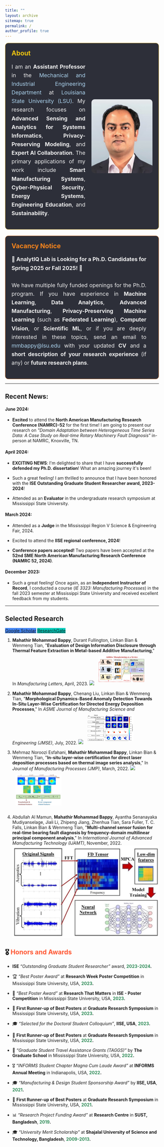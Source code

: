 ```yaml
---
title: ""
layout: archive
sitemap: true
permalink: /
author_profile: true
---
```


<!-- About Section -->
<div style="display: flex; align-items: center; justify-content: space-between; padding: 20px; background-color: #2D2F39; border-radius: 10px; border: 1px solid #B68F1B;">
  <div style="color: #fff; flex: 1; margin-right: 20px;">
    <h2 style="color: #F1C40F; margin-top: 0;">About</h2>
    <p style="font-size: 1.1rem; line-height: 1.6; text-align: justify; color: #F0F0F0;">
      I am an <strong>Assistant Professor</strong> in the <a href="https://www.lsu.edu/eng/mie/" style="color: #AED6F1; text-decoration: none;">Mechanical and Industrial Engineering Department</a> at <a href="https://www.lsu.edu/" style="color: #AED6F1; text-decoration: none;">Louisiana State University (LSU)</a>. My research focuses on <strong>Advanced Sensing and Analytics for Systems Informatics</strong>, <strong>Privacy-Preserving Modeling</strong>, and <strong>Expert AI Collaboration</strong>. The primary applications of my work include <strong>Smart Manufacturing Systems</strong>, <strong>Cyber-Physical Security</strong>, <strong>Energy Systems</strong>, <strong>Engineering Education</strong>, and <strong>Sustainability</strong>.
    </p>
  </div>
  
  <!-- Profile Image -->
  <img src="/assets/images/Profile_pic.jpg" width="200px" height="auto" alt="Mahathir Mohammad Bappy" style="border-radius: 10px;" />
</div>

<!-- Vacancy Notice Section -->
<div style="display: flex; align-items: center; justify-content: space-between; padding: 20px; background-color: #2D2F39; border-radius: 10px; border: 1px solid #CC6A22; margin-top: 20px;">
  <div style="color: #fff; flex: 1; margin-right: 20px;">
    <h2 style="color: #FF851B; margin-top: 0;">Vacancy Notice</h2>
    <p style="font-size: 1.1rem; line-height: 1.6; text-align: justify; color: #F0F0F0;">
      <strong>🔴 AnalytIQ Lab is Looking for a Ph.D. Candidates for Spring 2025 or Fall 2025! 🔴</strong><br><br>
      We have multiple fully funded openings for the Ph.D. program. If you have experience in <strong>Machine Learning</strong>, <strong>Data Analytics</strong>, <strong>Advanced Manufacturing</strong>, <strong>Privacy-Preserving Machine Learning</strong> (such as <strong>Federated Learning</strong>), <strong>Computer Vision</strong>, or <strong>Scientific ML</strong>, or if you are deeply interested in these topics, send an email to <a href="mailto:mmbappy@lsu.edu" style="color: #AED6F1; text-decoration: none;">mmbappy@lsu.edu</a> with your updated <strong>CV</strong> and a <strong>short description of your research experience</strong> (if any) or <strong>future research plans</strong>.
  </div>
</div>

---
## Recent News: 
#### **June 2024:**
- **Excited** to attend the **North American Manufacturing Research Conference (NAMRC)-52** for the first time! I am going to present our research on _"Domain Adaptation between Heterogeneous Time Series Data: A Case Study on Real-time Rotary Machinery Fault Diagnosis"_ in-person at NAMRC, Knoxville, TN.

#### **April 2024:**
- **EXCITING NEWS**: I'm delighted to share that I have **successfully defended my Ph.D. dissertation**! What an amazing journey it's been!
- Such a great feeling! I am thrilled to announce that I have been honored with the **ISE Outstanding Graduate Student Researcher award, 2023-2024**!
- Attended as an **Evaluator** in the undergraduate research symposium at Mississippi State University.

#### **March 2024:**
- Attended as a **Judge** in the Mississippi Region V Science & Engineering Fair, 2024.
- Excited to attend the **IISE regional conference, 2024**!
- **Conference papers accepted!** Two papers have been accepted at the **52nd SME North American Manufacturing Research Conference (NAMRC 52, 2024)**.

#### **December 2023:**
- Such a great feeling! Once again, as an **Independent Instructor of Record**, I conducted a course (_IE 3323: Manufacturing Processes_) in the fall 2023 semester at Mississippi State University and received excellent feedback from my students.


---
## Selected Research

<a href="https://scholar.google.com/citations?hl=en&user=FRV5XRUAAAAJ&view_op=list_works&sortby=pubdate" target="_blank" class="btn btn--mcw" style="background-color: #4285F4;"><i class="fas fa-graduation-cap"></i><span> Google Scholar</span></a>
<a href="https://www.researchgate.net/profile/Mahathir-Bappy-2" target="_blank" class="btn btn--mcw" style="background-color: #00CCBB;"><i class="fab fa-researchgate"></i><span> ResearchGate</span></a>

1. **Mahathir Mohammad Bappy**, Durant Fullington, Linkan Bian & Wenmeng Tian, "**Evaluation of Design Information Disclosure through Thermal Feature Extraction in Metal-based Additive Manufacturing**," In *Manufacturing Letters*, April, 2023.
   <a href='https://doi.org/10.1016/j.mfglet.2023.03.004' target='_blank'><i class='ai ai-fw ai-doi' style='color: {{ page.doi-color }}'></i></a>
   <a href='https://scholar.googleusercontent.com/scholar.bib?q=info:5u0T22ixRlsJ:scholar.google.com/&output=citation&scisdr=ClHXFrHQELPR8m_Zb_0:AFWwaeYAAAAAZtrfd_1uB1wJ7n6pMYOm-yNnxGc&scisig=AFWwaeYAAAAAZtrfd0653Ut0zbffq75up_MRuqA&scisf=4&ct=citation&cd=-1&hl=en' target='_blank' class='btn btn--mcwbibtex'><img src='/assets/publications/BibTeX_logo-16px-high.png'/></a>
   <img src='/assets/images/Selected_research_1.JPG' alt='Publication Image 1' style='width:150px; margin:10px;'/>

2. **Mahathir Mohammad Bappy**, Chenang Liu, Linkan Bian & Wenmeng Tian, "**Morphological Dynamics-Based Anomaly Detection Towards In-Situ Layer-Wise Certification for Directed Energy Deposition Processes**," In *ASME Journal of Manufacturing Science and Engineering (JMSE)*, July, 2022.
   <a href='https://doi.org/10.1115/1.4054805' target='_blank'><i class='ai ai-fw ai-doi' style='color: {{ page.doi-color }}'></i></a>
   <a href='https://scholar.googleusercontent.com/scholar.bib?q=info:0rys9NGZyBYJ:scholar.google.com/&output=citation&scisdr=ClHXFrHQELPR8m_q-AE:AFWwaeYAAAAAZtrs4AEfDdvkvH7hswMQyfbXelE&scisig=AFWwaeYAAAAAZtrs4AZSpIdRLV84vUGnJndmYhk&scisf=4&ct=citation&cd=-1&hl=en' target='_blank' class='btn btn--mcwbibtex'><img src='/assets/publications/BibTeX_logo-16px-high.png'/></a>
   <img src='/assets/images/selected_research_2.JPG' alt='Publication Image 2' style='width:150px; margin:10px;'/>

3. Mehrnaz Noroozi Esfahani, **Mahathir Mohammad Bappy**, Linkan Bian & Wenmeng Tian, "**In-situ layer-wise certification for direct laser deposition processes based on thermal image series analysis**," In *Journal of Manufacturing Processes (JMP)*, March, 2022.
   <a href='https://doi.org/10.1016/j.jmapro.2021.12.041' target='_blank'><i class='ai ai-fw ai-doi' style='color: {{ page.doi-color }}'></i></a>
   <a href='https://scholar.googleusercontent.com/scholar.bib?q=info:4-FbGd4Lv7kJ:scholar.google.com/&output=citation&scisdr=ClHXFrHQELPR8m_qLA4:AFWwaeYAAAAAZtrsNA6OU1MuD2cwsOUk8qDAiLc&scisig=AFWwaeYAAAAAZtrsNEr4A7gncqc5dCxO-Bl-3xo&scisf=4&ct=citation&cd=-1&hl=en' target='_blank' class='btn btn--mcwbibtex'><img src='/assets/publications/BibTeX_logo-16px-high.png'/></a>
   <img src='/assets/images/selected_research_3.JPG' alt='Publication Image 3' style='width:150px; margin:10px;'/>

4. Abdullah Al Mamun, **Mahathir Mohammad Bappy**, Ayantha Senanayaka Mudiyanselage, Jiali Li, Zhipeng Jiang, Zhenhua Tian, Sara Fuller, T. C. Falls, Linkan Bian & Wenmeng Tian, "**Multi-channel sensor fusion for real-time bearing fault diagnosis by frequency-domain multilinear principal component analysis**," In *International Journal of Advanced Manufacturing Technology (IJAMT)*, November, 2022.
   <a href='https://doi.org/10.1007/s00170-022-10525-4' target='_blank'><i class='ai ai-fw ai-doi' style='color: {{ page.doi-color }}'></i></a>
   <a href='https://scholar.googleusercontent.com/scholar.bib?q=info:WYq9sH4CGQ8J:scholar.google.com/&output=citation&scisdr=ClHXFrHQELPR8m_tYsg:AFWwaeYAAAAAZtrresjXCy9yej_9uP6DlIUS-g4&scisig=AFWwaeYAAAAAZtrrethvbDgfJLOKTDOOBjCeujo&scisf=4&ct=citation&cd=-1&hl=en' target='_blank' class='btn btn--mcwbibtex'><img src='/assets/images/selected_research_4.JPG'/></a>


## 🎖️ **<span style="color:#ff5733;">Honors and Awards</span>**

- **ISE** *“Outstanding Graduate Student Researcher”* award, **<span style="color:#2E8B57;">2023-2024</span>.**
- 🏆 *“Best Poster Award”* at **Research Week Poster Competition** in Mississippi State University, USA, **<span style="color:#2E8B57;">2023</span>.**
- 🏅 *“Best Poster Award”* at **Research That Matters** in **ISE - Poster Competition** in Mississippi State University, USA, **<span style="color:#2E8B57;">2023</span>.**
- 🥈 **First Runner-up of Best Posters** at **Graduate Research Symposium** in Mississippi State University, USA, **<span style="color:#2E8B57;">2023</span>.**
- 🎓 *“Selected for the Doctoral Student Colloquium”*, **IISE, USA**, **<span style="color:#2E8B57;">2023</span>.**
- 🥈 **First Runner-up of Best Posters** at **Graduate Research Symposium** in Mississippi State University, USA, **<span style="color:#2E8B57;">2022</span>.**
- 🚀 *“Graduate Student Travel Assistance Grants (TAGGS)”* by **The Graduate School** in Mississippi State University, USA, **<span style="color:#2E8B57;">2022</span>.**
- 🎖️ *“INFORMS Student Chapter Magna Cum Laude Award”* at **INFORMS Annual Meeting** in Indianapolis, USA, **<span style="color:#2E8B57;">2022</span>.**
- 🎓 *“Manufacturing & Design Student Sponsorship Award”* by **IISE, USA**, **<span style="color:#2E8B57;">2021</span>.**
- 🥈 **First Runner-up of Best Posters** at **Graduate Research Symposium** in Mississippi State University, USA, **<span style="color:#2E8B57;">2021</span>.**
- 📊 *“Research Project Funding Award”* at **Research Centre** in **SUST, Bangladesh**, **<span style="color:#2E8B57;">2019</span>.**
- 🎓 *“University Merit Scholarship”* at **Shajalal University of Science and Technology, Bangladesh**, **<span style="color:#2E8B57;">2009-2013</span>.**

<style>
  /* Animation */
  div p, div li {
    position: relative;
    animation: fadeIn 1s ease-in-out;
  }

  @keyframes fadeIn {
    0% {
      opacity: 0;
      left: -20px;
    }
    100% {
      opacity: 1;
      left: 0;
    }
  }

  /* Custom Styling */
  li {
    margin-bottom: 15px;
  }
</style>
